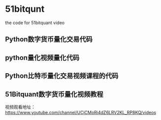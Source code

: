 # 51bitqunt
the code for 51bitquant video

## Python数字货币量化交易代码

## python量化视频量化代码

## Python比特币量化交易视频课程的代码

## 51Bitquant数字货币量化视频教程

视频观看地址：https://www.youtube.com/channel/UCjCMoRi4dZ6LRV2KL_RP8KQ/videos
